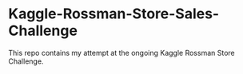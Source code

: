 # Kaggle-Rossman-Store-Sales-Challenge
This repo contains my attempt at the ongoing Kaggle Rossman Store Challenge. 

